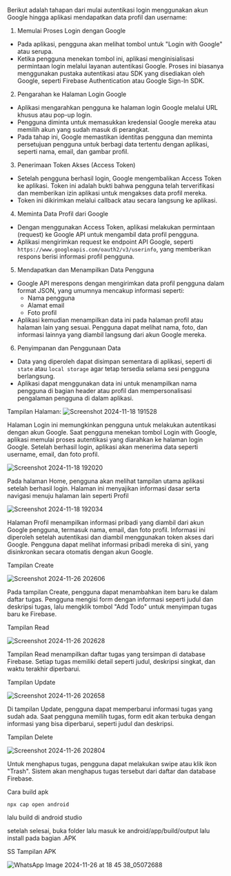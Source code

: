 Berikut adalah tahapan dari mulai autentikasi login menggunakan akun Google hingga aplikasi mendapatkan data profil dan username:

 1. Memulai Proses Login dengan Google
   - Pada aplikasi, pengguna akan melihat tombol untuk "Login with Google" atau serupa.
   - Ketika pengguna menekan tombol ini, aplikasi menginisialisasi permintaan login melalui layanan autentikasi Google. Proses ini biasanya menggunakan pustaka autentikasi atau SDK yang disediakan oleh Google, seperti Firebase Authentication atau Google Sign-In SDK.
   
 2. Pengarahan ke Halaman Login Google
   - Aplikasi mengarahkan pengguna ke halaman login Google melalui URL khusus atau pop-up login.
   - Pengguna diminta untuk memasukkan kredensial Google mereka atau memilih akun yang sudah masuk di perangkat.
   - Pada tahap ini, Google memastikan identitas pengguna dan meminta persetujuan pengguna untuk berbagi data tertentu dengan aplikasi, seperti nama, email, dan gambar profil.

 3. Penerimaan Token Akses (Access Token)
   - Setelah pengguna berhasil login, Google mengembalikan Access Token ke aplikasi. Token ini adalah bukti bahwa pengguna telah terverifikasi dan memberikan izin aplikasi untuk mengakses data profil mereka.
   - Token ini dikirimkan melalui callback atau secara langsung ke aplikasi.

 4. Meminta Data Profil dari Google
   - Dengan menggunakan Access Token, aplikasi melakukan permintaan (request) ke Google API untuk mengambil data profil pengguna.
   - Aplikasi mengirimkan request ke endpoint API Google, seperti `https://www.googleapis.com/oauth2/v3/userinfo`, yang memberikan respons berisi informasi profil pengguna.

 5. Mendapatkan dan Menampilkan Data Pengguna
   - Google API merespons dengan mengirimkan data profil pengguna dalam format JSON, yang umumnya mencakup informasi seperti:
     - Nama pengguna
     - Alamat email
     - Foto profil
   - Aplikasi kemudian menampilkan data ini pada halaman profil atau halaman lain yang sesuai. Pengguna dapat melihat nama, foto, dan informasi lainnya yang diambil langsung dari akun Google mereka.

 6. Penyimpanan dan Penggunaan Data
   - Data yang diperoleh dapat disimpan sementara di aplikasi, seperti di `state` atau `local storage` agar tetap tersedia selama sesi pengguna berlangsung.
   - Aplikasi dapat menggunakan data ini untuk menampilkan nama pengguna di bagian header atau profil dan mempersonalisasi pengalaman pengguna di dalam aplikasi.

Tampilan Halaman:
![Screenshot 2024-11-18 191528](https://github.com/user-attachments/assets/16920fb6-9c2f-475e-a86d-c39043673c7b)

Halaman Login ini memungkinkan pengguna untuk melakukan autentikasi dengan akun Google. Saat pengguna menekan tombol Login with Google, aplikasi memulai proses autentikasi yang diarahkan ke halaman login Google. Setelah berhasil login, aplikasi akan menerima data seperti username, email, dan foto profil.



![Screenshot 2024-11-18 192020](https://github.com/user-attachments/assets/fafd5e8d-8029-47eb-a553-012e18c3c94f)

Pada halaman Home, pengguna akan melihat tampilan utama aplikasi setelah berhasil login. Halaman ini menyajikan informasi dasar serta navigasi menuju halaman lain seperti Profil



![Screenshot 2024-11-18 192034](https://github.com/user-attachments/assets/006f9a3b-c96b-4ffa-b58a-881f52616c5b)

Halaman Profil menampilkan informasi pribadi yang diambil dari akun Google pengguna, termasuk nama, email, dan foto profil. Informasi ini diperoleh setelah autentikasi dan diambil menggunakan token akses dari Google. Pengguna dapat melihat informasi pribadi mereka di sini, yang disinkronkan secara otomatis dengan akun Google.



Tampilan Create

![Screenshot 2024-11-26 202606](https://github.com/user-attachments/assets/2496b378-1ced-44be-9cd9-f098e59bf6a3)

Pada tampilan Create, pengguna dapat menambahkan item baru ke dalam daftar tugas. Pengguna mengisi form dengan informasi seperti judul dan deskripsi tugas, lalu mengklik tombol "Add Todo" untuk menyimpan tugas baru ke Firebase.

Tampilan Read

![Screenshot 2024-11-26 202628](https://github.com/user-attachments/assets/0e75262b-f736-4b5d-b886-62a8eb97e7d2)

Tampilan Read menampilkan daftar tugas yang tersimpan di database Firebase. Setiap tugas memiliki detail seperti judul, deskripsi singkat, dan waktu terakhir diperbarui.

Tampilan Update

![Screenshot 2024-11-26 202658](https://github.com/user-attachments/assets/3fa43a77-6702-44da-bf77-005df7900afb)

Di tampilan Update, pengguna dapat memperbarui informasi tugas yang sudah ada. Saat pengguna memilih tugas, form edit akan terbuka dengan informasi yang bisa diperbarui, seperti judul dan deskripsi.

Tampilan Delete

![Screenshot 2024-11-26 202804](https://github.com/user-attachments/assets/615f192b-085c-4e92-a33e-7e28b5c67d1f)

Untuk menghapus tugas, pengguna dapat melakukan swipe atau klik ikon "Trash". Sistem akan menghapus tugas tersebut dari daftar dan database Firebase.

Cara build apk

``
npx cap open android
``

lalu build di android studio

setelah selesai, buka folder lalu masuk ke android/app/build/output lalu install pada bagian .APK



SS Tampilan APK

![WhatsApp Image 2024-11-26 at 18 45 38_05072688](https://github.com/user-attachments/assets/a10ca9d1-4dcb-4be5-a3ec-847c1c03fbc3)


